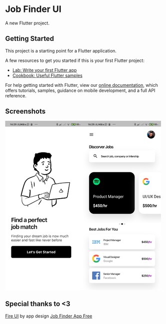 # Job Finder UI

A new Flutter project.

## Getting Started

This project is a starting point for a Flutter application.

A few resources to get you started if this is your first Flutter project:

- [Lab: Write your first Flutter app](https://flutter.dev/docs/get-started/codelab)
- [Cookbook: Useful Flutter samples](https://flutter.dev/docs/cookbook)

For help getting started with Flutter, view our
[online documentation](https://flutter.dev/docs), which offers tutorials,
samples, guidance on mobile development, and a full API reference.

## Screenshots

<img src='flutter_01.png' width=250><img src='flutter_02.png' width=250>

## Special thanks to <3


[Fire UI](https://www.uplabs.com/fireui) by app design [Job Finder App Free](https://www.uplabs.com/posts/job-finder-app-free)